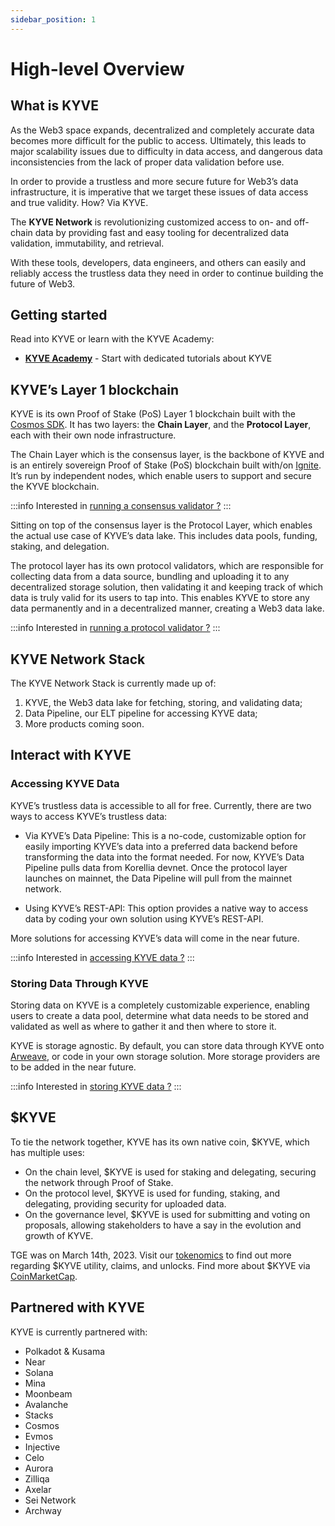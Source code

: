 ```yaml
---
sidebar_position: 1
---
```


# High-level Overview

## What is KYVE

As the Web3 space expands, decentralized and completely accurate data becomes more difficult for the public to access.
Ultimately, this leads to major scalability issues due to difficulty in data access, and dangerous data inconsistencies
from the lack of proper data validation before use.

In order to provide a trustless and more secure future for Web3’s data infrastructure, it is imperative that we target these
issues of data access and true validity. How? Via KYVE.

The **KYVE Network** is revolutionizing customized access to on- and off-chain data by providing fast and easy tooling for
decentralized data validation, immutability, and retrieval.

With these tools, developers, data engineers, and others can easily and reliably access the trustless data they need in
order to continue building the future of Web3.

## Getting started
Read into KYVE or learn with the KYVE Academy:
- **[KYVE Academy](https://kyve.academy/)** - Start with dedicated tutorials about KYVE

## KYVE’s Layer 1 blockchain

KYVE is its own Proof of Stake (PoS) Layer 1 blockchain built with the [Cosmos SDK](https://v1.cosmos.network/sdk). It has two layers: the **Chain Layer**, and the **Protocol
Layer**, each with their own node infrastructure.

The Chain Layer which is the consensus layer, is the backbone of KYVE and is an entirely sovereign Proof of Stake (PoS) blockchain built with/on
[Ignite](https://ignitedao.io/about-ignite-dao/). It’s run by independent nodes, which enable users to support and secure the KYVE blockchain.

:::info
Interested in [running a consensus validator ?](/validators/chain_nodes/overview)
:::

Sitting on top of the consensus layer is the Protocol Layer, which enables the actual use case of KYVE’s data lake. This
includes data pools, funding, staking, and delegation.

The protocol layer has its own protocol validators, which are responsible for collecting data from a data source, bundling
and uploading it to any decentralized storage solution, then validating it and keeping track of which data is truly
valid for its users to tap into. This enables KYVE to store any data permanently and in a decentralized manner, creating
a Web3 data lake.

:::info
Interested in [running a protocol validator ?](/validators/protocol_nodes/overview)
:::

## KYVE Network Stack

The KYVE Network Stack is currently made up of:

1. KYVE, the Web3 data lake for fetching, storing, and validating data;
2. Data Pipeline, our ELT pipeline for accessing KYVE data;
3. More products coming soon.

## Interact with KYVE

### Accessing KYVE Data

KYVE’s trustless data is accessible to all for free. Currently, there are two ways to access KYVE’s
trustless data:

- Via KYVE’s Data Pipeline: This is a no-code, customizable option for easily importing KYVE’s data into a
  preferred data backend before transforming the data into the format needed. For now, KYVE’s Data Pipeline pulls data from Korellia devnet. Once the protocol layer launches on mainnet, the Data Pipeline will pull from the mainnet network.

- Using KYVE’s REST-API: This option provides a native way to access data by coding your own solution using KYVE’s REST-API.

More solutions for accessing KYVE’s data will come in the near future.

:::info
Interested in [accessing KYVE data ?](/developers/data_engineers/accessing_data/using_rest)
:::

### Storing Data Through KYVE

Storing data on KYVE is a completely customizable experience, enabling users to create a data pool, determine what data
needs to be stored and validated as well as where to gather it and then where to store it.

KYVE is storage agnostic. By default, you can store data through KYVE onto [Arweave](https://www.arweave.org/), or code in your own storage
solution. More storage providers are to be added in the near future.

:::info
Interested in [storing KYVE data ?](/developers/data_engineers/adding_data/)
:::

## \$KYVE

To tie the network together, KYVE has its own native coin, \$KYVE, which has multiple uses:

- On the chain level, \$KYVE is used for staking and delegating, securing the network through Proof of Stake.
- On the protocol level, \$KYVE is used for funding, staking, and delegating, providing security for uploaded data.
- On the governance level, \$KYVE is used for submitting and voting on proposals, allowing stakeholders to have a say in
  the evolution and growth of KYVE.

TGE was on March 14th, 2023. Visit our [tokenomics](https://www.kyve.network/tokenomics) to find out more regarding \$KYVE utility, claims, and unlocks. Find more about \$KYVE via [CoinMarketCap](https://coinmarketcap.com/currencies/kyve-network).

## Partnered with KYVE

KYVE is currently partnered with:

- Polkadot & Kusama
- Near
- Solana
- Mina
- Moonbeam
- Avalanche
- Stacks
- Cosmos
- Evmos
- Injective
- Celo
- Aurora
- Zilliqa
- Axelar
- Sei Network
- Archway

